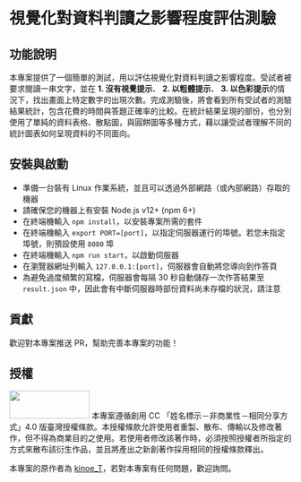 # 視覺化對資料判讀之影響程度評估測驗

## 功能說明

本專案提供了一個簡單的測試，用以評估視覺化對資料判讀之影響程度。受試者被要求閱讀一串文字，並在 **1. 沒有視覺提示**、 **2. 以粗體提示**、 **3. 以色彩提示**的情況下，找出畫面上特定數字的出現次數。完成測驗後，將會看到所有受試者的測驗結果統計，包含花費的時間與答題正確率的比較。在統計結果呈現的部份，也分別使用了單純的資料表格、散點圖，與圓餅圖等多種方式，藉以讓受試者理解不同的統計圖表如何呈現資料的不同面向。

## 安裝與啟動

* 準備一台裝有 Linux 作業系統，並且可以透過外部網路（或內部網路）存取的機器
* 請確保您的機器上有安裝 Node.js v12+ (npm 6+)
* 在終端機輸入 `npm install`，以安裝專案所需的套件
* 在終端機輸入 `export PORT=[port]`，以指定伺服器運行的埠號。若您未指定埠號，則預設使用 `8080` 埠
* 在終端機輸入 `npm run start`，以啟動伺服器
* 在瀏覽器網址列輸入 `127.0.0.1:[port]`，伺服器會自動將您導向到作答頁
* 為避免過度頻繁的寫檔，伺服器會每隔 30 秒自動儲存一次作答結果至 `result.json` 中，因此會有中斷伺服器時部份資料尚未存檔的狀況，請注意

## 貢獻

歡迎對本專案推送 PR，幫助完善本專案的功能！

## 授權

<img src="https://mirrors.creativecommons.org/presskit/buttons/88x31/png/by-nc-sa.png" data-canonical-src="https://mirrors.creativecommons.org/presskit/buttons/88x31/png/by-nc-sa.png" width="143" height="50" />
本專案遵循創用 CC 「姓名標示－非商業性－相同分享方式」4.0 版臺灣授權條款。本授權條款允許使用者重製、散布、傳輸以及修改著作，但不得為商業目的之使用。若使用者修改該著作時，必須按照授權者所指定的方式來散布該衍生作品，並且將產出之新創著作採用相同的授權條款釋出。

本專案的原作者為 [kinoe_T](https://github.com/kaeteyaruyo)，若對本專案有任何問題，歡迎詢問。
